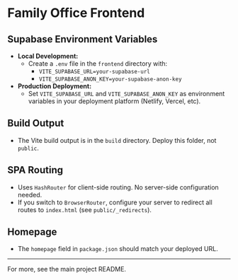 # Family Office Frontend

## Supabase Environment Variables

- **Local Development:**
  - Create a `.env` file in the `frontend` directory with:
    - `VITE_SUPABASE_URL=your-supabase-url`
    - `VITE_SUPABASE_ANON_KEY=your-supabase-anon-key`
- **Production Deployment:**
  - Set `VITE_SUPABASE_URL` and `VITE_SUPABASE_ANON_KEY` as environment variables in your deployment platform (Netlify, Vercel, etc).

## Build Output

- The Vite build output is in the `build` directory. Deploy this folder, not `public`.

## SPA Routing

- Uses `HashRouter` for client-side routing. No server-side configuration needed.
- If you switch to `BrowserRouter`, configure your server to redirect all routes to `index.html` (see `public/_redirects`).

## Homepage

- The `homepage` field in `package.json` should match your deployed URL.

---

For more, see the main project README.
